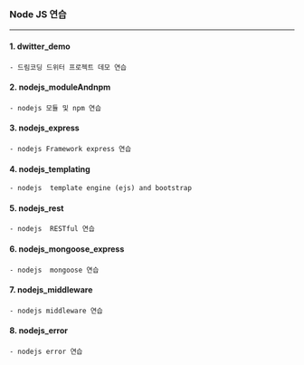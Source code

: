 ### Node JS 연습

---

#### 1. dwitter_demo

    - 드림코딩 드위터 프로젝트 데모 연습

#### 2. nodejs_moduleAndnpm

    - nodejs 모듈 및 npm 연습

#### 3. nodejs_express

    - nodejs Framework express 연습

#### 4. nodejs_templating

    - nodejs  template engine (ejs) and bootstrap

#### 5. nodejs_rest

    - nodejs  RESTful 연습

#### 6. nodejs_mongoose_express

    - nodejs  mongoose 연습

#### 7. nodejs_middleware

    - nodejs middleware 연습


#### 8. nodejs_error

    - nodejs error 연습